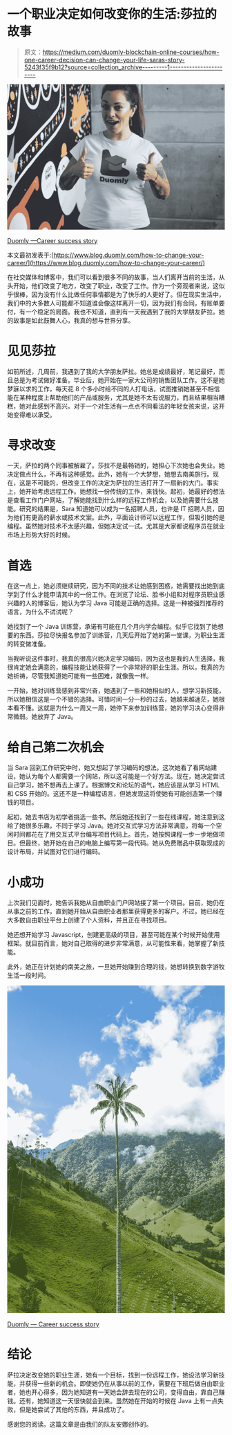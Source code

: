 # 一个职业决定如何改变你的生活:莎拉的故事

> 原文：<https://medium.com/duomly-blockchain-online-courses/how-one-career-decision-can-change-your-life-saras-story-5243f35f9b12?source=collection_archive---------1----------------------->

![](img/55bb3a21de66603c7bcc27776f8ad79f.png)

[Duomly —Career success story](https://www.duomly.com)

本文最初发表于:[https://www.blog.duomly.com/how-to-change-your-career/](https://www.blog.duomly.com/how-to-change-your-career/)

在社交媒体和博客中，我们可以看到很多不同的故事，当人们离开当前的生活，从头开始，他们改变了地方，改变了职业，改变了工作。作为一个旁观者来说，这似乎很棒，因为没有什么比做任何事情都是为了快乐的人更好了。但在现实生活中，我们中的大多数人可能都不知道谁会像这样离开一切，因为我们有合同，有账单要付，有一个稳定的局面。我也不知道，直到有一天我遇到了我的大学朋友萨拉。她的故事是如此鼓舞人心，我真的想与世界分享。

# 见见莎拉

如前所述，几周前，我遇到了我的大学朋友萨拉。她总是成绩最好，笔记最好，而且总是为考试做好准备。毕业后，她开始在一家大公司的销售团队工作。这不是她梦寐以求的工作，每天花 8 个多小时给不同的人打电话，试图推销她甚至不相信能在某种程度上帮助他们的产品或服务，尤其是她不太有说服力，而且结果相当糟糕，她对此感到不高兴。对于一个对生活有一点点不同看法的年轻女孩来说，这开始变得难以承受。

# 寻求改变

一天，萨拉的两个同事被解雇了。莎拉不是最畅销的，她担心下次她也会失业。她决定做点什么，不再有这种感觉。此外，她有一个大梦想，她想去南美旅行。现在，这是不可能的，但改变工作的决定为萨拉的生活打开了一扇新的大门。事实上，她开始考虑远程工作。她想找一份传统的工作，来钱快。起初，她最好的想法是查看工作门户网站，了解她能找到什么样的远程工作机会，以及她需要什么技能。研究的结果是，Sara 知道她可以成为一名招聘人员，也许是 IT 招聘人员，因为他们有更高的薪水或技术文案。此外，平面设计师可以远程工作，但吸引她的是编程。虽然她对技术不太感兴趣，但她决定试一试。尤其是大家都说程序员在就业市场上形势大好的时候。

# 首选

在这一点上，她必须继续研究，因为不同的技术让她感到困惑，她需要找出她到底学到了什么才能申请其中的一份工作。在浏览了论坛、脸书小组和对程序员职业感兴趣的人的博客后，她认为学习 Java 可能是正确的选择。这是一种被强烈推荐的语言，为什么不试试呢？

她找到了一个 Java 训练营，承诺有可能在几个月内学会编程。似乎它找到了她想要的东西。莎拉尽快报名参加了训练营，几天后开始了她的第一堂课，为职业生涯的转变做准备。

当我听说这件事时，我真的很高兴她决定学习编码，因为这也是我的人生选择，我很肯定她会满意的，编程技能让她获得了一个非常好的职业生涯。所以，我真的为她祈祷，尽管我知道她可能有一些困难，就像我一样。

一开始，她对训练营感到非常兴奋，她遇到了一些和她相似的人，想学习新技能，所以她相信这是一个不错的选择。可惜时间一分一秒的过去，她越来越迷茫，她根本看不懂。这就是为什么一周又一周，她停下来参加训练营，她的学习决心变得非常微弱。她放弃了 Java。

# 给自己第二次机会

当 Sara 回到工作研究中时，她又想起了学习编码的想法。这次她看了看网站建设，她认为每个人都需要一个网站，所以这可能是一个好方法。现在，她决定尝试自己学习，她不想再去上课了。根据博文和论坛的语气，她应该是从学习 HTML 和 CSS 开始的。这还不是一种编程语言，但她发现这将使她有可能创造第一个赚钱的项目。

起初，她去书店为初学者挑选一些书。然后她还找到了一些在线课程，她注意到这给了她很多乐趣，不同于学习 Java。她对交互式学习方法非常满意，将每一个空闲时间都花在了用交互式平台编写项目代码上。首先，她按照课程一步一步地做项目。但最终，她开始在自己的电脑上编写第一段代码。她从免费赠品中获取现成的设计布局，并试图对它们进行编码。

# 小成功

上次我们见面时，她告诉我她从自由职业门户网站接了第一个项目。目前，她仍在从事之前的工作，直到她开始从自由职业者那里获得更多的客户。不过，她已经在大多数自由职业平台上创建了个人资料，并且正在寻找项目。

她还想开始学习 Javascript，创建更高级的项目，甚至可能在某个时候开始使用框架。就目前而言，她对自己取得的进步非常满意，从可能性来看，她掌握了新技能。

此外，她正在计划她的南美之旅，一旦她开始赚到合理的钱，她想转换到数字游牧生活一段时间。

![](img/76ba51897c0eca8421e9b4058fa2bd72.png)

[Duomly — Career success story](https://www.duomly.com)

# 结论

萨拉决定改变她的职业生涯，她有一个目标，找到一份远程工作，她设法学习新技能，并获得一些新的机会。即使她仍在从事以前的工作，需要在下班后做自由职业者，她也开心得多，因为她知道有一天她会辞去现在的公司，变得自由，靠自己赚钱。还有，她知道这一天很快就会到来。虽然她在开始的时候在 Java 上有一点失败，但是她尝试了其他的东西，并且成功了。

感谢您的阅读。这篇文章是由我们的队友安娜创作的。